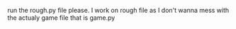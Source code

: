 run the rough.py file please. I work on rough file as I don't wanna mess with the actualy game file that is game.py
